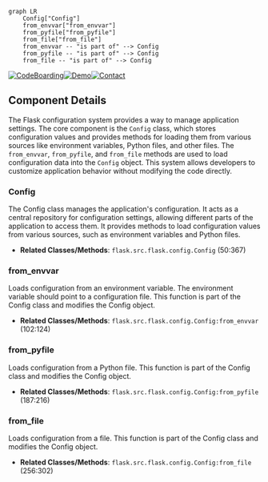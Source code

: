```mermaid
graph LR
    Config["Config"]
    from_envvar["from_envvar"]
    from_pyfile["from_pyfile"]
    from_file["from_file"]
    from_envvar -- "is part of" --> Config
    from_pyfile -- "is part of" --> Config
    from_file -- "is part of" --> Config
```
[![CodeBoarding](https://img.shields.io/badge/Generated%20by-CodeBoarding-9cf?style=flat-square)](https://github.com/CodeBoarding/GeneratedOnBoardings)[![Demo](https://img.shields.io/badge/Try%20our-Demo-blue?style=flat-square)](https://www.codeboarding.org/demo)[![Contact](https://img.shields.io/badge/Contact%20us%20-%20codeboarding@gmail.com-lightgrey?style=flat-square)](mailto:codeboarding@gmail.com)

## Component Details

The Flask configuration system provides a way to manage application settings. The core component is the `Config` class, which stores configuration values and provides methods for loading them from various sources like environment variables, Python files, and other files. The `from_envvar`, `from_pyfile`, and `from_file` methods are used to load configuration data into the `Config` object. This system allows developers to customize application behavior without modifying the code directly.

### Config
The Config class manages the application's configuration. It acts as a central repository for configuration settings, allowing different parts of the application to access them. It provides methods to load configuration values from various sources, such as environment variables and Python files.
- **Related Classes/Methods**: `flask.src.flask.config.Config` (50:367)

### from_envvar
Loads configuration from an environment variable. The environment variable should point to a configuration file. This function is part of the Config class and modifies the Config object.
- **Related Classes/Methods**: `flask.src.flask.config.Config:from_envvar` (102:124)

### from_pyfile
Loads configuration from a Python file. This function is part of the Config class and modifies the Config object.
- **Related Classes/Methods**: `flask.src.flask.config.Config:from_pyfile` (187:216)

### from_file
Loads configuration from a file. This function is part of the Config class and modifies the Config object.
- **Related Classes/Methods**: `flask.src.flask.config.Config:from_file` (256:302)
